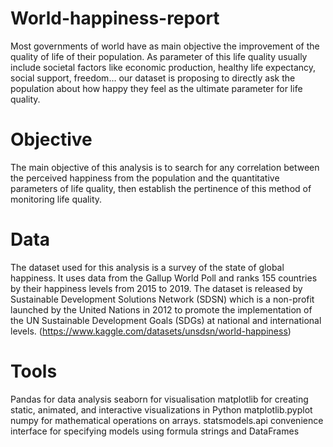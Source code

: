 # World-happiness-report
Most governments of world have as main objective the improvement of the quality of life of their population. As parameter of this life quality usually include societal factors like economic production, healthy life expectancy, social support, freedom… our dataset is proposing to directly ask the population about how happy they feel as the ultimate parameter for life quality.
# Objective
The main objective of this analysis is to search for any correlation between the perceived happiness from the population and the quantitative parameters of life quality, then establish the pertinence of this method of monitoring life quality. 
# Data
The dataset used for this analysis is a survey of the state of global happiness. It uses data from the Gallup World Poll and ranks 155 countries by their happiness levels from 2015 to 2019.  The dataset is released by Sustainable Development Solutions Network (SDSN) which is a non-profit launched by the United Nations in 2012 to promote the implementation of the UN Sustainable Development Goals (SDGs) at national and international levels. (https://www.kaggle.com/datasets/unsdsn/world-happiness)
# Tools
Pandas for data analysis
seaborn for visualisation
matplotlib for creating static, animated, and interactive visualizations in Python
matplotlib.pyplot
numpy for mathematical operations on arrays.
statsmodels.api convenience interface for specifying models using formula strings and DataFrames
